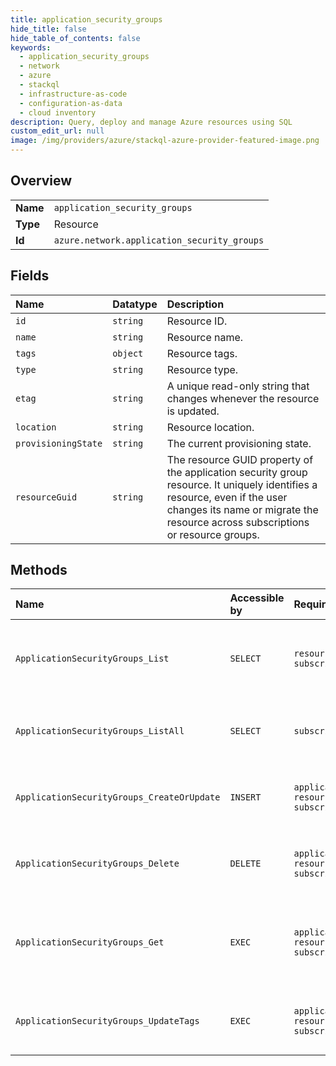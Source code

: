 ```yaml
---
title: application_security_groups
hide_title: false
hide_table_of_contents: false
keywords:
  - application_security_groups
  - network
  - azure    
  - stackql
  - infrastructure-as-code
  - configuration-as-data
  - cloud inventory
description: Query, deploy and manage Azure resources using SQL
custom_edit_url: null
image: /img/providers/azure/stackql-azure-provider-featured-image.png
---
```

  
    

## Overview
<table><tbody>
<tr><td><b>Name</b></td><td><code>application_security_groups</code></td></tr>
<tr><td><b>Type</b></td><td>Resource</td></tr>
<tr><td><b>Id</b></td><td><code>azure.network.application_security_groups</code></td></tr>
</tbody></table>

## Fields
| Name | Datatype | Description |
|:-----|:---------|:------------|
| `id` | `string` | Resource ID. |
| `name` | `string` | Resource name. |
| `tags` | `object` | Resource tags. |
| `type` | `string` | Resource type. |
| `etag` | `string` | A unique read-only string that changes whenever the resource is updated. |
| `location` | `string` | Resource location. |
| `provisioningState` | `string` | The current provisioning state. |
| `resourceGuid` | `string` | The resource GUID property of the application security group resource. It uniquely identifies a resource, even if the user changes its name or migrate the resource across subscriptions or resource groups. |
## Methods
| Name | Accessible by | Required Params | Description |
|:-----|:--------------|:----------------|:------------|
| `ApplicationSecurityGroups_List` | `SELECT` | `resourceGroupName, subscriptionId` | Gets all the application security groups in a resource group. |
| `ApplicationSecurityGroups_ListAll` | `SELECT` | `subscriptionId` | Gets all application security groups in a subscription. |
| `ApplicationSecurityGroups_CreateOrUpdate` | `INSERT` | `applicationSecurityGroupName, resourceGroupName, subscriptionId` | Creates or updates an application security group. |
| `ApplicationSecurityGroups_Delete` | `DELETE` | `applicationSecurityGroupName, resourceGroupName, subscriptionId` | Deletes the specified application security group. |
| `ApplicationSecurityGroups_Get` | `EXEC` | `applicationSecurityGroupName, resourceGroupName, subscriptionId` | Gets information about the specified application security group. |
| `ApplicationSecurityGroups_UpdateTags` | `EXEC` | `applicationSecurityGroupName, resourceGroupName, subscriptionId` | Updates an application security group's tags. |
